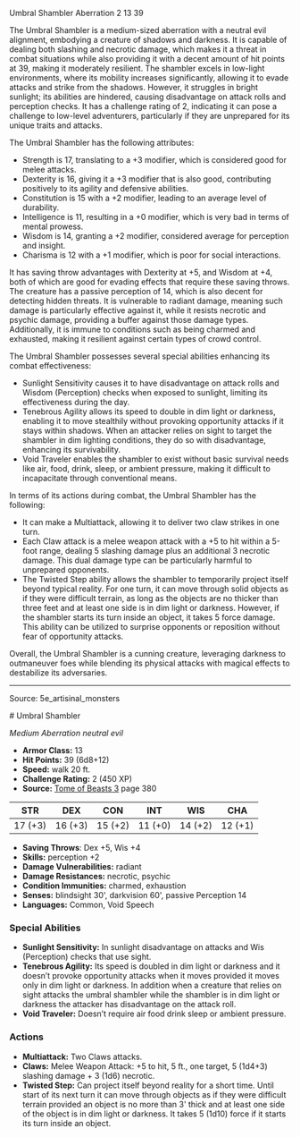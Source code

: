 <MonsterName/>Umbral Shambler</MonsterName>
<CreatureType/>Aberration</CreatureType>
<CR/>2</CR>
<AC/>13</AC>
<HP/>39</HP>
<summary>The Umbral Shambler is a medium-sized aberration with a neutral evil alignment, embodying a creature of shadows and darkness. It is capable of dealing both slashing and necrotic damage, which makes it a threat in combat situations while also providing it with a decent amount of hit points at 39, making it moderately resilient. The shambler excels in low-light environments, where its mobility increases significantly, allowing it to evade attacks and strike from the shadows. However, it struggles in bright sunlight; its abilities are hindered, causing disadvantage on attack rolls and perception checks. It has a challenge rating of 2, indicating it can pose a challenge to low-level adventurers, particularly if they are unprepared for its unique traits and attacks.</summary>

<detail>

The Umbral Shambler has the following attributes: 
- Strength is 17, translating to a +3 modifier, which is considered good for melee attacks.
- Dexterity is 16, giving it a +3 modifier that is also good, contributing positively to its agility and defensive abilities.
- Constitution is 15 with a +2 modifier, leading to an average level of durability.
- Intelligence is 11, resulting in a +0 modifier, which is very bad in terms of mental prowess.
- Wisdom is 14, granting a +2 modifier, considered average for perception and insight.
- Charisma is 12 with a +1 modifier, which is poor for social interactions.

It has saving throw advantages with Dexterity at +5, and Wisdom at +4, both of which are good for evading effects that require these saving throws. The creature has a passive perception of 14, which is also decent for detecting hidden threats. It is vulnerable to radiant damage, meaning such damage is particularly effective against it, while it resists necrotic and psychic damage, providing a buffer against those damage types. Additionally, it is immune to conditions such as being charmed and exhausted, making it resilient against certain types of crowd control.

The Umbral Shambler possesses several special abilities enhancing its combat effectiveness:
- Sunlight Sensitivity causes it to have disadvantage on attack rolls and Wisdom (Perception) checks when exposed to sunlight, limiting its effectiveness during the day.
- Tenebrous Agility allows its speed to double in dim light or darkness, enabling it to move stealthily without provoking opportunity attacks if it stays within shadows. When an attacker relies on sight to target the shambler in dim lighting conditions, they do so with disadvantage, enhancing its survivability.
- Void Traveler enables the shambler to exist without basic survival needs like air, food, drink, sleep, or ambient pressure, making it difficult to incapacitate through conventional means.

In terms of its actions during combat, the Umbral Shambler has the following:
- It can make a Multiattack, allowing it to deliver two claw strikes in one turn. 
- Each Claw attack is a melee weapon attack with a +5 to hit within a 5-foot range, dealing 5 slashing damage plus an additional 3 necrotic damage. This dual damage type can be particularly harmful to unprepared opponents.
- The Twisted Step ability allows the shambler to temporarily project itself beyond typical reality. For one turn, it can move through solid objects as if they were difficult terrain, as long as the objects are no thicker than three feet and at least one side is in dim light or darkness. However, if the shambler starts its turn inside an object, it takes 5 force damage. This ability can be utilized to surprise opponents or reposition without fear of opportunity attacks.

Overall, the Umbral Shambler is a cunning creature, leveraging darkness to outmaneuver foes while blending its physical attacks with magical effects to destabilize its adversaries.</detail>



---

Source: 5e_artisinal_monsters

<statblock>
# Umbral Shambler

*Medium* *Aberration* *neutral evil*

- **Armor Class:** 13
- **Hit Points:** 39 (6d8+12)
- **Speed:** walk 20 ft.
- **Challenge Rating:** 2 (450 XP)
- **Source:** [Tome of Beasts 3](https://koboldpress.com/kpstore/product/tome-of-beasts-3-for-5th-edition/) page 380

| STR | DEX | CON | INT | WIS | CHA |
| --- | --- | --- | --- | --- | --- |
| 17 (+3) | 16 (+3) | 15 (+2) | 11 (+0) | 14 (+2) | 12 (+1) |

- **Saving Throws**: Dex +5, Wis +4
- **Skills:** perception +2
- **Damage Vulnerabilities:** radiant
- **Damage Resistances:** necrotic, psychic
- **Condition Immunities:** charmed, exhaustion
- **Senses:** blindsight 30', darkvision 60', passive Perception 14
- **Languages:** Common, Void Speech

### Special Abilities

- **Sunlight Sensitivity:** In sunlight disadvantage on attacks and Wis (Perception) checks that use sight.
- **Tenebrous Agility:** Its speed is doubled in dim light or darkness and it doesn’t provoke opportunity attacks when it moves provided it moves only in dim light or darkness. In addition when a creature that relies on sight attacks the umbral shambler while the shambler is in dim light or darkness the attacker has disadvantage on the attack roll.
- **Void Traveler:** Doesn’t require air food drink sleep or ambient pressure.

### Actions

- **Multiattack:** Two Claws attacks.
- **Claws:** Melee Weapon Attack: +5 to hit, 5 ft., one target, 5 (1d4+3) slashing damage + 3 (1d6) necrotic.
- **Twisted Step:** Can project itself beyond reality for a short time. Until start of its next turn it can move through objects as if they were difficult terrain provided an object is no more than 3' thick and at least one side of the object is in dim light or darkness. It takes 5 (1d10) force if it starts its turn inside an object.


</statblock>


